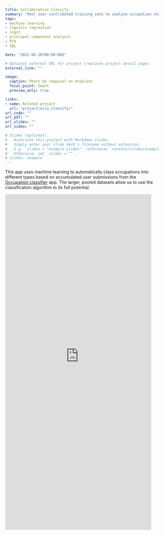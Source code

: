 ```yaml
---
title: Collaborative Classify
summary: 'Pool user-contributed training sets to analyze occupation characteristics more deeply.'
tags: 
- machine learning
- logistic regression
- logit
- principal component analysis
- PCA
- SQL

date: "2022-04-26T00:00:00Z"

# Optional external URL for project (replaces project detail page).
external_link: ""

image:
  caption: Photo by rawpixel on Unsplash
  focal_point: Smart
  preview_only: true

links:
- name: Related project
  url: "project/occu_classify/"
url_code: ""
url_pdf: ""
url_slides: ""
url_video: ""

# Slides (optional).
#   Associate this project with Markdown slides.
#   Simply enter your slide deck's filename without extension.
#   E.g. `slides = "example-slides"` references `content/slides/example-slides.md`.
#   Otherwise, set `slides = ""`.
# slides: example
---
```


This app uses machine learning to automatically class occupations into different types based on accumulated user submissions from the [Occupation classifier](../../project/occu_classify/ "Occupation Classifier") app. The larger, pooled datasets allow us to use the classification algorithm to its full potential.

<iframe height="1100" width="95%" frameborder="no" src="https://mdelventhal-collaborative-classif-collaborative-classify-iiwyrq.streamlitapp.com/?embedded=True"> </iframe>


